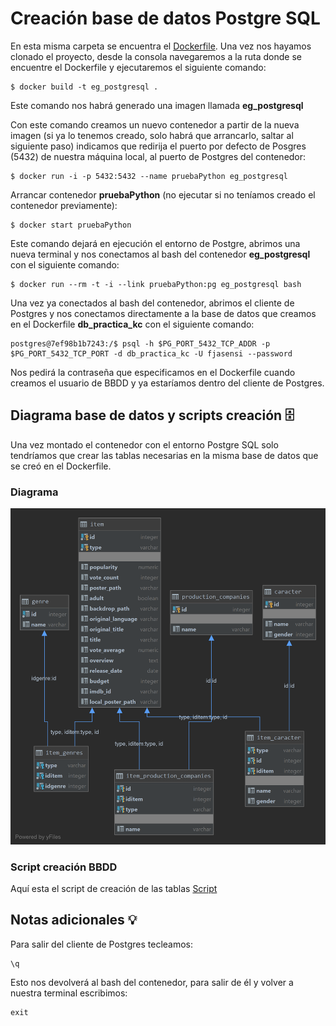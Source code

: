 # Creación base de datos Postgre SQL
En esta misma carpeta se encuentra el [Dockerfile](Dockerfile). Una vez nos hayamos clonado el proyecto, desde la consola navegaremos a la ruta donde se encuentre el Dockerfile y ejecutaremos el siguiente comando:
```
$ docker build -t eg_postgresql .
```
Este comando nos habrá generado una imagen llamada **eg_postgresql**

Con este comando creamos un nuevo contenedor a partir de la nueva imagen (si ya lo tenemos creado, solo habrá que arrancarlo, saltar al siguiente paso) indicamos que redirija el puerto por defecto de Posgres (5432) de nuestra máquina local, al puerto de Postgres del contenedor:
```
$ docker run -i -p 5432:5432 --name pruebaPython eg_postgresql
```
Arrancar contenedor **pruebaPython** (no ejecutar si no teníamos creado el contenedor previamente):
```
$ docker start pruebaPython
```
Este comando dejará en ejecución el entorno de Postgre, abrimos una nueva terminal y nos conectamos al bash del contenedor **eg_postgresql** con el siguiente comando:
```
$ docker run --rm -t -i --link pruebaPython:pg eg_postgresql bash
```
Una vez ya conectados al bash del contenedor, abrimos el cliente de Postgres y nos conectamos directamente a la base de datos que creamos en el Dockerfile **db_practica_kc** con el siguiente comando:
```
postgres@7ef98b1b7243:/$ psql -h $PG_PORT_5432_TCP_ADDR -p $PG_PORT_5432_TCP_PORT -d db_practica_kc -U fjasensi --password
```
Nos pedirá la contraseña que especificamos en el Dockerfile cuando creamos el usuario de BBDD y ya estaríamos dentro del cliente de Postgres.

## Diagrama base de datos y scripts creación 🗄️
Una vez montado el contenedor con el entorno Postgre SQL solo tendríamos que crear las tablas necesarias en la misma base de datos que se creó en el Dockerfile.
### Diagrama
![Diagrama SQL](Diagram_DDBB.png)
### Script creación BBDD
Aquí esta el script de creación de las tablas [Script](script.sql)

## Notas adicionales 💡
Para salir del cliente de Postgres tecleamos:
```
\q
```
Esto nos devolverá al bash del contenedor, para salir de él y volver a nuestra terminal escribimos:
```
exit
```